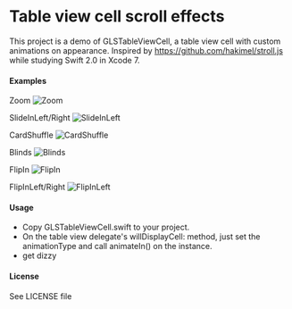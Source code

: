 Table view cell scroll effects
==============================

This project is a demo of GLSTableViewCell, a table view cell with custom animations on appearance. Inspired by https://github.com/hakimel/stroll.js while studying Swift 2.0 in Xcode 7.

#### Examples
Zoom
![Zoom](http://i.imgur.com/ujTCzYD.gif "Hosted by imgur.com")

SlideInLeft/Right
![SlideInLeft](http://i.imgur.com/QTng17U.gif "Hosted by imgur.com")

CardShuffle
![CardShuffle](http://i.imgur.com/lGN10st.gif "Hosted by imgur.com")

Blinds
![Blinds](http://i.imgur.com/CcHOA0e.gif "Hosted by imgur.com")

FlipIn
![FlipIn](http://i.imgur.com/3jCyfAa.gif "Hosted by imgur.com")

FlipInLeft/Right
![FlipInLeft](http://i.imgur.com/YkDy3AG.gif "Hosted by imgur.com")

#### Usage
* Copy GLSTableViewCell.swift to your project.
* On the table view delegate's willDisplayCell: method, just set the animationType and call animateIn() on the instance.
* get dizzy

#### License

See LICENSE file

